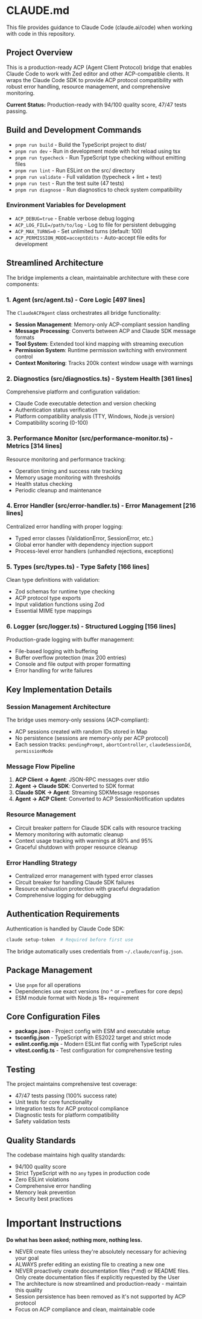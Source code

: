 # CLAUDE.md

This file provides guidance to Claude Code (claude.ai/code) when working with code in this repository.

## Project Overview

This is a production-ready ACP (Agent Client Protocol) bridge that enables Claude Code to work with Zed editor and other ACP-compatible clients. It wraps the Claude Code SDK to provide ACP protocol compatibility with robust error handling, resource management, and comprehensive monitoring.

**Current Status:** Production-ready with 94/100 quality score, 47/47 tests passing.

## Build and Development Commands

- `pnpm run build` - Build the TypeScript project to dist/
- `pnpm run dev` - Run in development mode with hot reload using tsx
- `pnpm run typecheck` - Run TypeScript type checking without emitting files
- `pnpm run lint` - Run ESLint on the src/ directory
- `pnpm run validate` - Full validation (typecheck + lint + test)
- `pnpm run test` - Run the test suite (47 tests)
- `pnpm run diagnose` - Run diagnostics to check system compatibility

### Environment Variables for Development

- `ACP_DEBUG=true` - Enable verbose debug logging
- `ACP_LOG_FILE=/path/to/log` - Log to file for persistent debugging
- `ACP_MAX_TURNS=0` - Set unlimited turns (default: 100)
- `ACP_PERMISSION_MODE=acceptEdits` - Auto-accept file edits for development

## Streamlined Architecture

The bridge implements a clean, maintainable architecture with these core components:

### 1. Agent (src/agent.ts) - Core Logic [497 lines]
The `ClaudeACPAgent` class orchestrates all bridge functionality:
- **Session Management**: Memory-only ACP-compliant session handling
- **Message Processing**: Converts between ACP and Claude SDK message formats
- **Tool System**: Extended tool kind mapping with streaming execution
- **Permission System**: Runtime permission switching with environment control
- **Context Monitoring**: Tracks 200k context window usage with warnings

### 2. Diagnostics (src/diagnostics.ts) - System Health [361 lines]
Comprehensive platform and configuration validation:
- Claude Code executable detection and version checking
- Authentication status verification
- Platform compatibility analysis (TTY, Windows, Node.js version)
- Compatibility scoring (0-100)

### 3. Performance Monitor (src/performance-monitor.ts) - Metrics [314 lines]
Resource monitoring and performance tracking:
- Operation timing and success rate tracking
- Memory usage monitoring with thresholds
- Health status checking
- Periodic cleanup and maintenance

### 4. Error Handler (src/error-handler.ts) - Error Management [216 lines]
Centralized error handling with proper logging:
- Typed error classes (ValidationError, SessionError, etc.)
- Global error handler with dependency injection support
- Process-level error handlers (unhandled rejections, exceptions)

### 5. Types (src/types.ts) - Type Safety [166 lines]
Clean type definitions with validation:
- Zod schemas for runtime type checking
- ACP protocol type exports
- Input validation functions using Zod
- Essential MIME type mappings

### 6. Logger (src/logger.ts) - Structured Logging [156 lines]
Production-grade logging with buffer management:
- File-based logging with buffering
- Buffer overflow protection (max 200 entries)
- Console and file output with proper formatting
- Error handling for write failures

## Key Implementation Details

### Session Management Architecture
The bridge uses memory-only sessions (ACP-compliant):
- ACP sessions created with random IDs stored in Map
- No persistence (sessions are memory-only per ACP protocol)
- Each session tracks: `pendingPrompt`, `abortController`, `claudeSessionId`, `permissionMode`

### Message Flow Pipeline
1. **ACP Client → Agent**: JSON-RPC messages over stdio
2. **Agent → Claude SDK**: Converted to SDK format
3. **Claude SDK → Agent**: Streaming SDKMessage responses
4. **Agent → ACP Client**: Converted to ACP SessionNotification updates

### Resource Management
- Circuit breaker pattern for Claude SDK calls with resource tracking
- Memory monitoring with automatic cleanup
- Context usage tracking with warnings at 80% and 95%
- Graceful shutdown with proper resource cleanup

### Error Handling Strategy
- Centralized error management with typed error classes
- Circuit breaker for handling Claude SDK failures
- Resource exhaustion protection with graceful degradation
- Comprehensive logging for debugging

## Authentication Requirements

Authentication is handled by Claude Code SDK:
```bash
claude setup-token  # Required before first use
```
The bridge automatically uses credentials from `~/.claude/config.json`.

## Package Management

- Use `pnpm` for all operations
- Dependencies use exact versions (no ^ or ~ prefixes for core deps)
- ESM module format with Node.js 18+ requirement

## Core Configuration Files

- **package.json** - Project config with ESM and executable setup
- **tsconfig.json** - TypeScript with ES2022 target and strict mode
- **eslint.config.mjs** - Modern ESLint flat config with TypeScript rules
- **vitest.config.ts** - Test configuration for comprehensive testing

## Testing

The project maintains comprehensive test coverage:
- 47/47 tests passing (100% success rate)
- Unit tests for core functionality
- Integration tests for ACP protocol compliance
- Diagnostic tests for platform compatibility
- Safety validation tests

## Quality Standards

The codebase maintains high quality standards:
- 94/100 quality score
- Strict TypeScript with no `any` types in production code
- Zero ESLint violations
- Comprehensive error handling
- Memory leak prevention
- Security best practices

# Important Instructions

**Do what has been asked; nothing more, nothing less.**
- NEVER create files unless they're absolutely necessary for achieving your goal
- ALWAYS prefer editing an existing file to creating a new one
- NEVER proactively create documentation files (*.md) or README files. Only create documentation files if explicitly requested by the User
- The architecture is now streamlined and production-ready - maintain this quality
- Session persistence has been removed as it's not supported by ACP protocol
- Focus on ACP compliance and clean, maintainable code